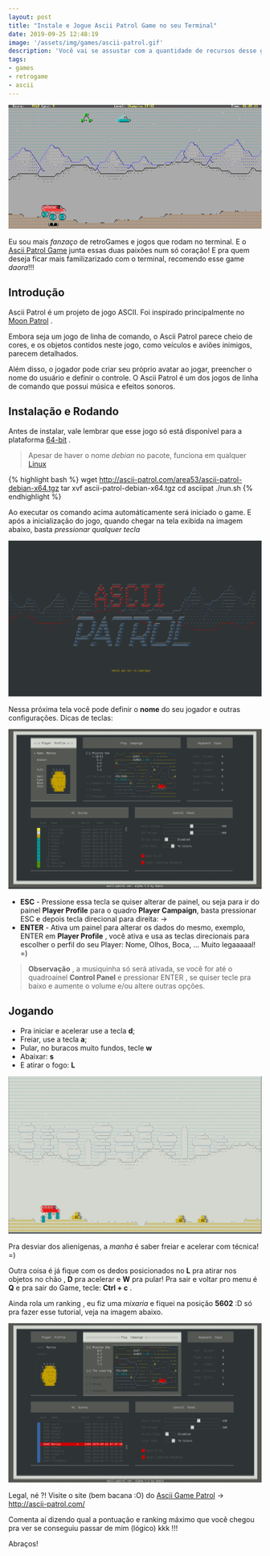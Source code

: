 ```yaml
---
layout: post
title: "Instale e Jogue Ascii Patrol Game no seu Terminal"
date: 2019-09-25 12:48:19
image: '/assets/img/games/ascii-patrol.gif'
description: 'Você vai se assustar com a quantidade de recursos desse game,'
tags:
- games
- retrogame
- ascii
---
```


![Ascii Patrol Game](/assets/img/games/ascii-patrol.gif)

Eu sou mais *fanzaço* de retroGames e jogos que rodam no terminal. E o [Ascii Patrol Game](http://ascii-patrol.com/) junta essas duas paixões num só coração! E pra quem deseja ficar mais familizarizado com o terminal, recomendo esse game *daora*!!!

## Introdução

Ascii Patrol é um projeto de jogo ASCII. Foi inspirado principalmente no [Moon Patrol](http://www.atari2600.com.br/Atari/Roms/01mI/Moon_Patrol) .

Embora seja um jogo de linha de comando, o Ascii Patrol parece cheio de cores, e os objetos contidos neste jogo, como veículos e aviões inimigos, parecem detalhados. 

Além disso, o jogador pode criar seu próprio avatar ao jogar, preencher o nome do usuário e definir o controle. O Ascii Patrol é um dos jogos de linha de comando que possui música e efeitos sonoros.

## Instalação e Rodando

Antes de instalar, vale lembrar que esse jogo só está disponível para a plataforma [64-bit](https://pt.wikipedia.org/wiki/64_bits) .

> Apesar de haver o nome *debian* no pacote, funciona em qualquer [Linux](http://cse.google.com.br/cse?cx=004473188612396442360:qs2ekmnkweq&q=Linux)

{% highlight bash %}
wget http://ascii-patrol.com/area53/ascii-patrol-debian-x64.tgz
tar xvf ascii-patrol-debian-x64.tgz
cd asciipat
./run.sh
{% endhighlight %}

Ao executar os comando acima automáticamente será iniciado o game. E após a inicialização do jogo, quando chegar na tela exibida na imagem abaixo, basta *pressionar qualquer tecla*

![Inicialização](/assets/img/games/01-intro-patrol.png)

Nessa próxima tela você pode definir o **nome** do seu jogador e outras configurações. Dicas de teclas:

![Painel](/assets/img/games/02-menu-patrol.png)

+ **ESC** - Pressione essa tecla se quiser alterar de painel, ou seja para ir do painel **Player Profile** para o quadro **Player Campaign**, basta pressionar ESC e depois tecla direcional para direita: →
+ **ENTER** - Ativa um painel para alterar os dados do mesmo, exemplo, ENTER em **Player Profile** , você ativa e usa as teclas direcionais para escolher o perfil do seu Player: Nome, Olhos, Boca, ... Muito legaaaaal! =)

> **Observação** , a musiquinha só será ativada, se você for até o quadroainel **Control Panel** e pressionar ENTER , se quiser tecle pra baixo e aumente o volume e/ou altere outras opções.

<script async src="https://pagead2.googlesyndication.com/pagead/js/adsbygoogle.js"></script>
<!-- Informat -->
<ins class="adsbygoogle"
     style="display:block"
     data-ad-client="ca-pub-2838251107855362"
     data-ad-slot="2327980059"
     data-ad-format="auto"
     data-full-width-responsive="true"></ins>
<script>
(adsbygoogle = window.adsbygoogle || []).push({});
</script>

## Jogando

+ Pra iniciar e acelerar use a tecla **d**;
+ Freiar, use a tecla **a**;
+ Pular, no buracos muito fundos, tecle **w**
+ Abaixar: **s**
+ E atirar o fogo: **L**

![Game](/assets/img/games/03-game-patrol.png)

Pra desviar dos alienígenas, a *manha* é saber freiar e acelerar com técnica! =)

Outra coisa é já fique com os dedos posicionados no **L** pra atirar nos objetos no chão , **D** pra acelerar e **W** pra pular! Pra sair e voltar pro menu é **Q** e pra sair do Game, tecle: **Ctrl + c** .

Ainda rola um ranking , eu fiz uma *mixaria* e fiquei na posição **5602** :D só pra fazer esse tutorial, veja na imagem abaixo.

![Ranking](/assets/img/games/04-rank-patrol.png)

Legal, né ?! Visite o site (bem bacana :O) do [Ascii Game Patrol](http://ascii-patrol.com/) → <http://ascii-patrol.com/>

Comenta aí dizendo qual a pontuação e ranking máximo que você chegou pra ver se conseguiu passar de mim (lógico) kkk !!!

Abraços!
    
